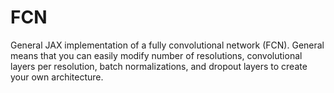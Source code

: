 # FCN

General JAX implementation of a fully convolutional network (FCN). General means that you can easily modify number of resolutions, convolutional layers per resolution, batch normalizations, and dropout layers to create your own architecture.
